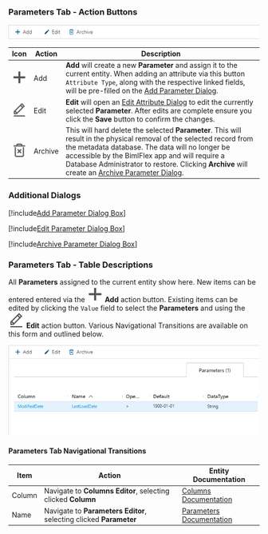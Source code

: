 ### Parameters Tab - Action Buttons

<img
    src="images/bimlflex-app-tab-parameters-actions.png"
    class="border-image"
    title="Parameters Tab - Action Buttons"
/>

|Icon|Action|Description|
|-|-|-|
|<div class="icon-col m-5" ><img src="images/svg-icons/add.svg" /></div>|<span class="nowrap-col m-5">Add</span>|**Add** will create a new **Parameter** and assign it to the current entity.  When adding an attribute via this button `Attribute Type`, along with the respective linked fields, will be pre-filled on the [Add Parameter Dialog](#add-parameter-dialog-box).|
|<div class="icon-col m-5" ><img src="images/svg-icons/edit.svg" /></div>|<span class="nowrap-col m-5">Edit</span>|**Edit** will open an [Edit Attribute Dialog](#edit-parameter-dialog-box) to edit the currently selected **Parameter**.  After edits are complete ensure you click the **Save** button to confirm the changes.|
|<div class="icon-col m-5" ><img src="images/svg-icons/archive-delete.svg" /></div>|<span class="nowrap-col m-5">Archive</span>|This will hard delete the selected **Parameter**.  This will result in the physical removal of the selected record from the metadata database.  The data will no longer be accessible by the BimlFlex app and will require a Database Administrator to restore. Clicking **Archive** will create an [Archive Parameter Dialog](#archive-parameter-dialog-box).|

### Additional Dialogs

[!include[Add Parameter Dialog Box](_dialog-add-parameter.md)]

[!include[Edit Parameter Dialog Box](_dialog-edit-parameter.md)]

[!include[Archive Parameter Dialog Box](_dialog-archive-parameter-list.md)]

### Parameters Tab - Table Descriptions

All **Parameters** assigned to the current entity show here.  New items can be entered entered via the <img class="icon-inline" src="images/svg-icons/add.svg" /> **Add** action button.  Existing items can be edited by clicking the `Value` field to select the **Parameters** and using the <img class="icon-inline" src="images/svg-icons/edit.svg" /> **Edit** action button.  Various Navigational Transitions are available on this form and outlined below.

<img
    src="images/bimlflex-app-tab-parameters-table.png"
    class="border-image"
    title="Parameters Tab - Table Descriptions"
/>

#### Parameters Tab Navigational Transitions

|Item|Action|Entity Documentation|
|-|-|-|
|Column|Navigate to **Columns Editor**, selecting clicked **Column**|[Columns Documentation](columns.md)
|Name|Navigate to **Parameters Editor**, selecting clicked **Parameter**|[Parameters Documentation](parameters.md)
